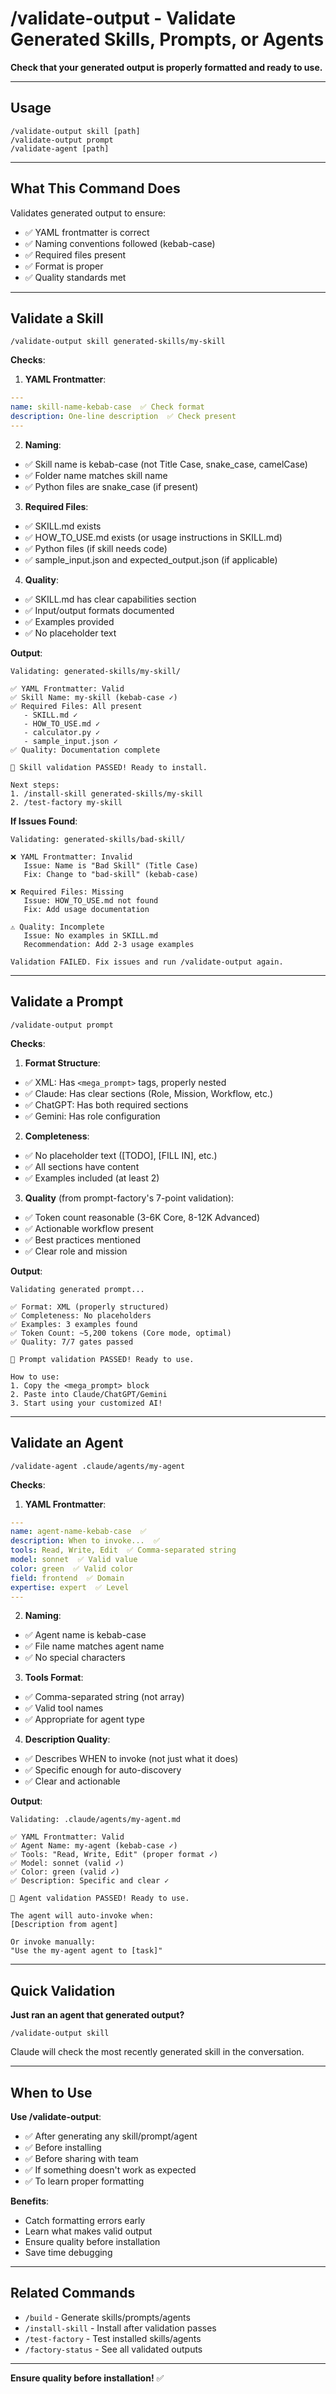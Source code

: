 # /validate-output - Validate Generated Skills, Prompts, or Agents

**Check that your generated output is properly formatted and ready to use.**

---

## Usage

```
/validate-output skill [path]
/validate-output prompt
/validate-agent [path]
```

---

## What This Command Does

Validates generated output to ensure:
- ✅ YAML frontmatter is correct
- ✅ Naming conventions followed (kebab-case)
- ✅ Required files present
- ✅ Format is proper
- ✅ Quality standards met

---

## Validate a Skill

```
/validate-output skill generated-skills/my-skill
```

**Checks**:

1. **YAML Frontmatter**:
```yaml
---
name: skill-name-kebab-case  ✅ Check format
description: One-line description  ✅ Check present
---
```

2. **Naming**:
- ✅ Skill name is kebab-case (not Title Case, snake_case, camelCase)
- ✅ Folder name matches skill name
- ✅ Python files are snake_case (if present)

3. **Required Files**:
- ✅ SKILL.md exists
- ✅ HOW_TO_USE.md exists (or usage instructions in SKILL.md)
- ✅ Python files (if skill needs code)
- ✅ sample_input.json and expected_output.json (if applicable)

4. **Quality**:
- ✅ SKILL.md has clear capabilities section
- ✅ Input/output formats documented
- ✅ Examples provided
- ✅ No placeholder text

**Output**:
```
Validating: generated-skills/my-skill/

✅ YAML Frontmatter: Valid
✅ Skill Name: my-skill (kebab-case ✓)
✅ Required Files: All present
   - SKILL.md ✓
   - HOW_TO_USE.md ✓
   - calculator.py ✓
   - sample_input.json ✓
✅ Quality: Documentation complete

🎉 Skill validation PASSED! Ready to install.

Next steps:
1. /install-skill generated-skills/my-skill
2. /test-factory my-skill
```

**If Issues Found**:
```
Validating: generated-skills/bad-skill/

❌ YAML Frontmatter: Invalid
   Issue: Name is "Bad Skill" (Title Case)
   Fix: Change to "bad-skill" (kebab-case)

❌ Required Files: Missing
   Issue: HOW_TO_USE.md not found
   Fix: Add usage documentation

⚠️ Quality: Incomplete
   Issue: No examples in SKILL.md
   Recommendation: Add 2-3 usage examples

Validation FAILED. Fix issues and run /validate-output again.
```

---

## Validate a Prompt

```
/validate-output prompt
```

**Checks**:

1. **Format Structure**:
- ✅ XML: Has `<mega_prompt>` tags, properly nested
- ✅ Claude: Has clear sections (Role, Mission, Workflow, etc.)
- ✅ ChatGPT: Has both required sections
- ✅ Gemini: Has role configuration

2. **Completeness**:
- ✅ No placeholder text ([TODO], [FILL IN], etc.)
- ✅ All sections have content
- ✅ Examples included (at least 2)

3. **Quality** (from prompt-factory's 7-point validation):
- ✅ Token count reasonable (3-6K Core, 8-12K Advanced)
- ✅ Actionable workflow present
- ✅ Best practices mentioned
- ✅ Clear role and mission

**Output**:
```
Validating generated prompt...

✅ Format: XML (properly structured)
✅ Completeness: No placeholders
✅ Examples: 3 examples found
✅ Token Count: ~5,200 tokens (Core mode, optimal)
✅ Quality: 7/7 gates passed

🎉 Prompt validation PASSED! Ready to use.

How to use:
1. Copy the <mega_prompt> block
2. Paste into Claude/ChatGPT/Gemini
3. Start using your customized AI!
```

---

## Validate an Agent

```
/validate-agent .claude/agents/my-agent
```

**Checks**:

1. **YAML Frontmatter**:
```yaml
---
name: agent-name-kebab-case  ✅
description: When to invoke...  ✅
tools: Read, Write, Edit  ✅ Comma-separated string
model: sonnet  ✅ Valid value
color: green  ✅ Valid color
field: frontend  ✅ Domain
expertise: expert  ✅ Level
---
```

2. **Naming**:
- ✅ Agent name is kebab-case
- ✅ File name matches agent name
- ✅ No special characters

3. **Tools Format**:
- ✅ Comma-separated string (not array)
- ✅ Valid tool names
- ✅ Appropriate for agent type

4. **Description Quality**:
- ✅ Describes WHEN to invoke (not just what it does)
- ✅ Specific enough for auto-discovery
- ✅ Clear and actionable

**Output**:
```
Validating: .claude/agents/my-agent.md

✅ YAML Frontmatter: Valid
✅ Agent Name: my-agent (kebab-case ✓)
✅ Tools: "Read, Write, Edit" (proper format ✓)
✅ Model: sonnet (valid ✓)
✅ Color: green (valid ✓)
✅ Description: Specific and clear ✓

🎉 Agent validation PASSED! Ready to use.

The agent will auto-invoke when:
[Description from agent]

Or invoke manually:
"Use the my-agent agent to [task]"
```

---

## Quick Validation

**Just ran an agent that generated output?**

```
/validate-output skill
```

Claude will check the most recently generated skill in the conversation.

---

## When to Use

**Use /validate-output**:
- ✅ After generating any skill/prompt/agent
- ✅ Before installing
- ✅ Before sharing with team
- ✅ If something doesn't work as expected
- ✅ To learn proper formatting

**Benefits**:
- Catch formatting errors early
- Learn what makes valid output
- Ensure quality before installation
- Save time debugging

---

## Related Commands

- `/build` - Generate skills/prompts/agents
- `/install-skill` - Install after validation passes
- `/test-factory` - Test installed skills/agents
- `/factory-status` - See all validated outputs

---

**Ensure quality before installation!** ✅
